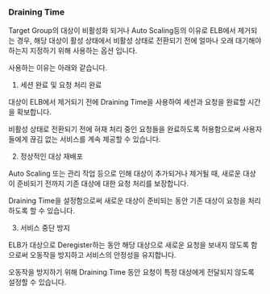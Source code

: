 ### Draining Time
Target Group의 대상이 비활성화 되거나 Auto Scaling등의 이유로 ELB에서 제거되는 경우, 해당 대상이 활성 상태에서 비활성 상태로 전환되기 전에 얼마나 오래 대기해야하는지 지정하기 위해 사용하는 옵션 입니다.  

사용하는 이유는 아래와 같습니다.  

1. 세션 완료 및 요청 처리 완료  

대상이 ELB에서 제거되기 전에 Draining Time을 사용하여 세션과 요청을 완료할 시간을 확보합니다.  

비활성 상태로 전환되기 전에 혀재 처리 중인 요청들을 완료하도록 허용함으로써 사용자들에게 끊김 없는 서비스를 계속 제공할 수 있습니다.  

2. 정상적인 대상 재배포  

Auto Scaling 또는 관리 작업 등으로 인해 대상이 추가되거나 제거될 때, 새로운 대상이 준비되기 전까지 기존 대상에 대한 요청 처리를 보장합니다.  

Draining Time을 설정함으로써 새로운 대상이 준비되는 동안 기존 대상이 요청을 처리하도록 할 수 있습니다.  

3. 서비스 중단 방지  

ELB가 대상으로 Deregister하는 동안 해당 대상으로 새로운 요청을 보내지 않도록 함으로써 오동작을 방지하고 서비스의 안정성을 유지합니다.  

오동작을 방지하기 위해 Draining Time 동안 요청이 특정 대상에게 전달되지 않도록 설정할 수 있습니다.